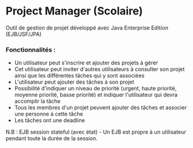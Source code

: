 # Project Manager (Scolaire)

Outil de gestion de projet développé avec Java Enterprise Edition (EJB/JSF/JPA)

### Fonctionnalités :

- Un utilisateur peut s'inscrire et ajouter des projets à gérer
- Cet utilisateur peut inviter d'autres utilisateurs à consulter son projet ainsi que les différentes tâches qui y sont associées
- L'utilisateur peut ajouter des tâches à son projet
- Possibilité d'indiquer un niveau de priorité (urgent, haute priorité, moyenne priorité, basse priorité) et indiquer l'utilisateur qui devra accomplir la tâche
- Tous les membres d'un projet peuvent ajouter des tâches et associer une personne à cette tâche
- Les tâches ont une deadline

N.B : EJB session stateful (avec état) - Un EJB est propre à un utilisateur pendant toute la durée de la session.





